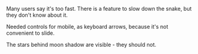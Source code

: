 Many users say it's too fast. There is a feature to slow down the snake, but they don't know about it. 

Needed controls for mobile, as keyboard arrows, because it's not convenient to slide.

The stars behind moon shadow are visible - they should not.
